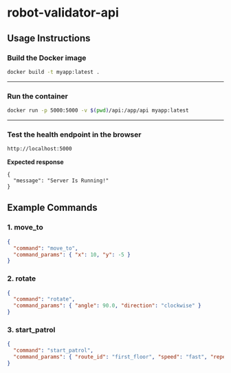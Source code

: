 # robot-validator-api

## Usage Instructions

### **Build the Docker image**

```bash
docker build -t myapp:latest .
```
---
### **Run the container**

```bash
docker run -p 5000:5000 -v $(pwd)/api:/app/api myapp:latest
```
---
### **Test the health endpoint in the browser**
```bash
http://localhost:5000
```
**Expected response**
```
{
  "message": "Server Is Running!"
}
```
## Example Commands

### 1. move_to
```json
{
  "command": "move_to",
  "command_params": { "x": 10, "y": -5 }
}
```

### 2. rotate
```json
{
  "command": "rotate",
  "command_params": { "angle": 90.0, "direction": "clockwise" }
}
```

### 3. start_patrol
```json
{
  "command": "start_patrol",
  "command_params": { "route_id": "first_floor", "speed": "fast", "repeat_count": 3 }
}
```